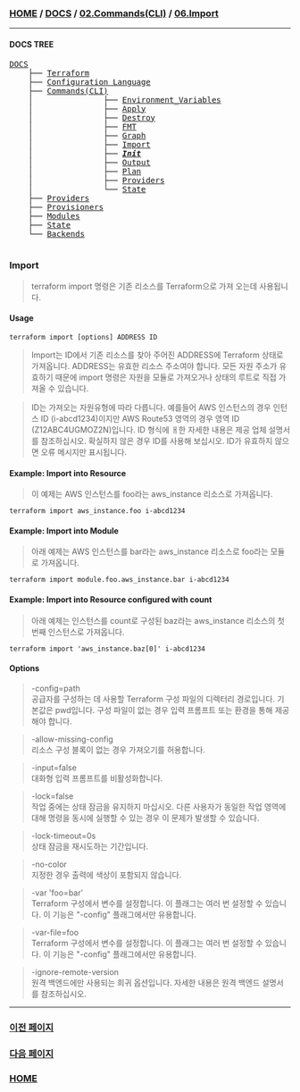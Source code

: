 ### [HOME](https://github.com/YGCHO-repo/Terraform/blob/main/README.md) / [DOCS](https://github.com/YGCHO-repo/Terraform/blob/main/DOCS/README.md) / [02.Commands(CLI)](<https://github.com/YGCHO-repo/Terraform/blob/main/DOCS/02_Commands(CLI)/README.md>) / [06.Import](<https://github.com/YGCHO-repo/Terraform/blob/main/DOCS/02_Commands(CLI)/06_Import/README.md>)

---

#### DOCS TREE

<pre>
<a href = "https://github.com/YGCHO-repo/Terraform/blob/main/DOCS/README.md">DOCS</a>
    ├── <a href = "https://github.com/YGCHO-repo/Terraform/blob/main/DOCS/00_Terraform/README.md">Terraform</a>
    ├── <a href = "https://github.com/YGCHO-repo/Terraform/blob/main/DOCS/01_Configuration_Language/README.md">Configuration Language</a>
    ├── <a href = "https://github.com/YGCHO-repo/Terraform/blob/main/DOCS/02_Commands(CLI)/README.md">Commands(CLI)</a>
    │               ├── <a href = "https://github.com/YGCHO-repo/Terraform/blob/main/DOCS/02_Commands(CLI)/01_Environment_Variables/README.md">Environment_Variables</a>
    │               ├── <a href = "https://github.com/YGCHO-repo/Terraform/blob/main/DOCS/02_Commands(CLI)/02_Apply/README.md">Apply</a>
    │               ├── <a href = "https://github.com/YGCHO-repo/Terraform/blob/main/DOCS/02_Commands(CLI)/03_Destroy/README.md">Destroy</a>
    │               ├── <a href = "https://github.com/YGCHO-repo/Terraform/blob/main/DOCS/02_Commands(CLI)/04_FMT/README.md">FMT</a>
    │               ├── <a href = "https://github.com/YGCHO-repo/Terraform/blob/main/DOCS/02_Commands(CLI)/05_Graph/README.md">Graph</a>
    │               ├── <a href = "https://github.com/YGCHO-repo/Terraform/blob/main/DOCS/02_Commands(CLI)/06_Import/README.md">Import</a>
    │               ├── <i><b><a href = "https://github.com/YGCHO-repo/Terraform/blob/main/DOCS/02_Commands(CLI)/07_Init/README.md">Init</a></b></i>
    │               ├── <a href = "https://github.com/YGCHO-repo/Terraform/blob/main/DOCS/02_Commands(CLI)/08_Output/README.md">Output</a>
    │               ├── <a href = "https://github.com/YGCHO-repo/Terraform/blob/main/DOCS/02_Commands(CLI)/09_Plan/README.md">Plan</a>
    │               ├── <a href = "https://github.com/YGCHO-repo/Terraform/blob/main/DOCS/02_Commands(CLI)/10_Providers/README.md">Providers</a>
    │               └── <a href = "https://github.com/YGCHO-repo/Terraform/blob/main/DOCS/02_Commands(CLI)/11_State/README.md">State</a>
    ├── <a href = "https://github.com/YGCHO-repo/Terraform/blob/main/DOCS/03_Providers/README.md">Providers</a>
    ├── <a href = "https://github.com/YGCHO-repo/Terraform/blob/main/DOCS/04_Provisioners/README.md">Provisioners</a>
    ├── <a href = "https://github.com/YGCHO-repo/Terraform/blob/main/DOCS/05_Modules/README.md">Modules</a>
    ├── <a href = "https://github.com/YGCHO-repo/Terraform/blob/main/DOCS/06_State/README.md">State</a>
    └── <a href = "https://github.com/YGCHO-repo/Terraform/blob/main/DOCS/07_Backends/README.md">Backends</a>

</pre>

### Import

> terraform import 명령은 기존 리소스를 Terraform으로 가져 오는데 사용됩니다.

#### Usage

```
terraform import [options] ADDRESS ID
```

> Import는 ID에서 기존 리소스를 찾아 주어진 ADDRESS에 Terraform 상태로 가져옵니다.
> ADDRESS는 유효한 리소스 주소여야 합니다. 모든 자원 주소가 유효하기 때문에 import 명령은 자원을 모듈로 가져오거나 상태의 루트로 직접 가져올 수 있습니다.

> ID는 가져오는 자원유형에 따라 다릅니다. 예를들어 AWS 인스턴스의 경우 인턴스 ID (i-abcd1234)이지만 AWS Route53 영역의 경우 영역 ID (Z12ABC4UGMOZ2N)입니다. ID 형식에 ㅐ한 자세한 내용은 제공 업체 설명서를 참조하십시오. 확실하지 않은 경우 ID를 사용해 보십시오. ID가 유효하지 않으면 오류 메시지만 표시됩니다.

#### Example: Import into Resource

> 이 예제는 AWS 인스턴스를 foo라는 aws_instance 리소스로 가져옵니다.

```
terraform import aws_instance.foo i-abcd1234
```

#### Example: Import into Module

> 아래 예제는 AWS 인스턴스를 bar라는 aws_instance 리소스로 foo라는 모듈로 가져옵니다.

```
terraform import module.foo.aws_instance.bar i-abcd1234
```

#### Example: Import into Resource configured with count

> 아래 예제는 인스턴스를 count로 구성된 baz라는 aws_instance 리소스의 첫번째 인스턴스로 가져옵니다.

```
terraform import 'aws_instance.baz[0]' i-abcd1234
```

#### Options

> -config=path  
> 공급자를 구성하는 데 사용할 Terraform 구성 파일의 디렉터리 경로입니다. 기본값은 pwd입니다. 구성 파일이 없는 경우 입력 프롬프트 또는 환경을 통해 제공해야 합니다.

> -allow-missing-config  
> 리소스 구성 블록이 없는 경우 가져오기를 허용합니다.

> -input=false  
> 대화형 입력 프롬프트를 비활성화합니다.

> -lock=false  
> 작업 중에는 상태 잠금을 유지하지 마십시오. 다른 사용자가 동일한 작업 영역에 대해 명령을 동시에 실행할 수 있는 경우 이 문제가 발생할 수 있습니다.

> -lock-timeout=0s  
> 상태 잠금을 재시도하는 기간입니다.

> -no-color  
> 지정한 경우 출력에 색상이 포함되지 않습니다.

> -var 'foo=bar'  
> Terraform 구성에서 변수를 설정합니다. 이 플래그는 여러 번 설정할 수 있습니다. 이 기능은 "-config" 플래그에서만 유용합니다.

> -var-file=foo  
> Terraform 구성에서 변수를 설정합니다. 이 플래그는 여러 번 설정할 수 있습니다. 이 기능은 "-config" 플래그에서만 유용합니다.

> -ignore-remote-version  
> 원격 백엔드에만 사용되는 희귀 옵션입니다. 자세한 내용은 원격 백엔드 설명서를 참조하십시오.

---

### [이전 페이지](<https://github.com/YGCHO-repo/Terraform/blob/main/DOCS/02_Commands(CLI)/05_Graph/README.md>)

### [다음 페이지](<https://github.com/YGCHO-repo/Terraform/blob/main/DOCS/02_Commands(CLI)/07_Init/README.md>)

### [HOME](https://github.com/YGCHO-repo/Terraform/blob/main/README.md)
